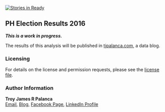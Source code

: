 [![Stories in Ready](https://badge.waffle.io/tjpalanca/ph-elections-2016-analysis.png?label=ready&title=Ready)](https://waffle.io/tjpalanca/ph-elections-2016-analysis)
## PH Election Results 2016

***This is a work in progress.***

The results of this analysis will be published in [tjpalanca.com](http://www.tjpalanca.com), a data blog.

### Licensing

For details on the license and permission requests, please see the [license file](https://github.com/tjpalanca/ph-elections-2016-analysis/blob/master/LICENSE.md).

### Author Information

**Troy James R Palanca**  
[Email](contact@tjpalanca.com), [Blog](http://www.tjpalanca.com), [Facebook Page](http://www.facebook.com/tjpalanca.blog), [LinkedIn Profile](http://ph.linkedin.com/in/tjpalanca)